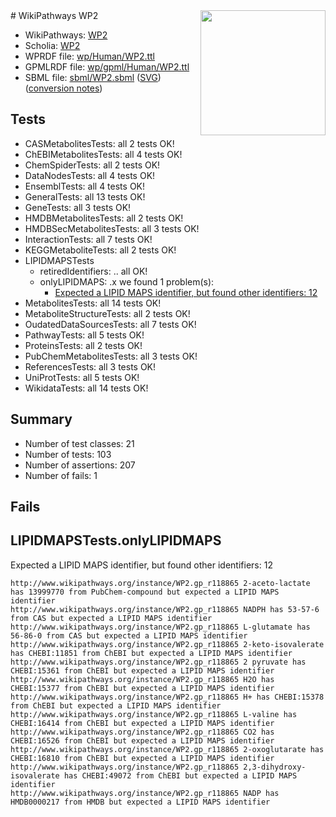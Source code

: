 <img style="float: right; width: 200px" src="../logo.png" />
# WikiPathways WP2

* WikiPathways: [WP2](https://identifiers.org/wikipathways:WP2)
* Scholia: [WP2](https://scholia.toolforge.org/wikipathways/WP2)
* WPRDF file: [wp/Human/WP2.ttl](../wp/Human/WP2.ttl)
* GPMLRDF file: [wp/gpml/Human/WP2.ttl](../wp/gpml/Human/WP2.ttl)
* SBML file: [sbml/WP2.sbml](../sbml/WP2.sbml) ([SVG](../sbml/WP2.svg)) ([conversion notes](../sbml/WP2.txt))

## Tests
* CASMetabolitesTests: all 2 tests OK!
* ChEBIMetabolitesTests: all 4 tests OK!
* ChemSpiderTests: all 2 tests OK!
* DataNodesTests: all 4 tests OK!
* EnsemblTests: all 4 tests OK!
* GeneralTests: all 13 tests OK!
* GeneTests: all 3 tests OK!
* HMDBMetabolitesTests: all 2 tests OK!
* HMDBSecMetabolitesTests: all 3 tests OK!
* InteractionTests: all 7 tests OK!
* KEGGMetaboliteTests: all 2 tests OK!
* LIPIDMAPSTests
    * retiredIdentifiers: .. all OK!
    * onlyLIPIDMAPS: .x we found 1 problem(s):
        * [Expected a LIPID MAPS identifier, but found other identifiers: 12](#d0bfb67a)
* MetabolitesTests: all 14 tests OK!
* MetaboliteStructureTests: all 2 tests OK!
* OudatedDataSourcesTests: all 7 tests OK!
* PathwayTests: all 5 tests OK!
* ProteinsTests: all 2 tests OK!
* PubChemMetabolitesTests: all 3 tests OK!
* ReferencesTests: all 3 tests OK!
* UniProtTests: all 5 tests OK!
* WikidataTests: all 14 tests OK!


## Summary

* Number of test classes: 21
* Number of tests: 103
* Number of assertions: 207
* Number of fails: 1

## Fails

<a name="d0bfb67a" />

## LIPIDMAPSTests.onlyLIPIDMAPS

Expected a LIPID MAPS identifier, but found other identifiers: 12
```
http://www.wikipathways.org/instance/WP2.gp_r118865 2-aceto-lactate has 13999770 from PubChem-compound but expected a LIPID MAPS identifier
http://www.wikipathways.org/instance/WP2.gp_r118865 NADPH has 53-57-6 from CAS but expected a LIPID MAPS identifier
http://www.wikipathways.org/instance/WP2.gp_r118865 L-glutamate has 56-86-0 from CAS but expected a LIPID MAPS identifier
http://www.wikipathways.org/instance/WP2.gp_r118865 2-keto-isovalerate has CHEBI:11851 from ChEBI but expected a LIPID MAPS identifier
http://www.wikipathways.org/instance/WP2.gp_r118865 2 pyruvate has CHEBI:15361 from ChEBI but expected a LIPID MAPS identifier
http://www.wikipathways.org/instance/WP2.gp_r118865 H2O has CHEBI:15377 from ChEBI but expected a LIPID MAPS identifier
http://www.wikipathways.org/instance/WP2.gp_r118865 H+ has CHEBI:15378 from ChEBI but expected a LIPID MAPS identifier
http://www.wikipathways.org/instance/WP2.gp_r118865 L-valine has CHEBI:16414 from ChEBI but expected a LIPID MAPS identifier
http://www.wikipathways.org/instance/WP2.gp_r118865 CO2 has CHEBI:16526 from ChEBI but expected a LIPID MAPS identifier
http://www.wikipathways.org/instance/WP2.gp_r118865 2-oxoglutarate has CHEBI:16810 from ChEBI but expected a LIPID MAPS identifier
http://www.wikipathways.org/instance/WP2.gp_r118865 2,3-dihydroxy-isovalerate has CHEBI:49072 from ChEBI but expected a LIPID MAPS identifier
http://www.wikipathways.org/instance/WP2.gp_r118865 NADP has HMDB0000217 from HMDB but expected a LIPID MAPS identifier
```

